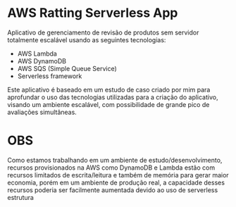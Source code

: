 # AWS Ratting Serverless App 

Aplicativo de gerenciamento de revisão de produtos sem servidor totalmente escalável usando as seguintes tecnologias:

- AWS Lambda
- AWS DynamoDB
- AWS SQS (Simple Queue Service)
- Serverless framework

Este aplicativo é baseado em um estudo de caso criado por mim para aprofundar o uso das tecnologias utilizadas para
a criação do aplicativo, visando um ambiente escalável, com possibilidade de grande pico de avaliações simultâneas.

# OBS

Como estamos trabalhando em um ambiente de estudo/desenvolvimento, recursos provisionados na AWS como DynamoDB
e Lambda estão com recursos limitados de escrita/leitura e também de memória para gerar maior economia, porém em um
ambiente de produção real, a capacidade desses recursos poderia ser facilmente aumentada devido ao uso de serverless
estrutura